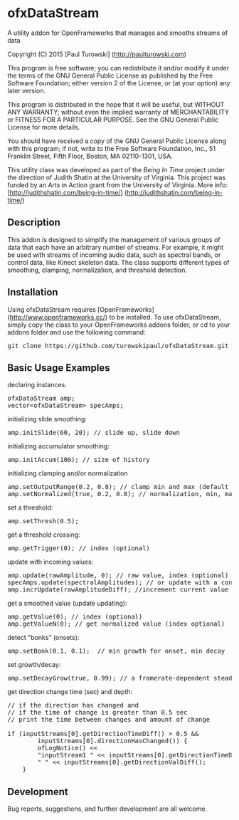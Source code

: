 # ofxDataStream
A utility addon for OpenFrameworks that manages and smooths streams of data

Copyright (C) 2015 [Paul Turowski] (http://paulturowski.com)

This program is free software; you can redistribute it and/or
modify it under the terms of the GNU General Public License
as published by the Free Software Foundation; either version 2
of the License, or (at your option) any later version.

This program is distributed in the hope that it will be useful,
but WITHOUT ANY WARRANTY; without even the implied warranty of
MERCHANTABILITY or FITNESS FOR A PARTICULAR PURPOSE.  See the
GNU General Public License for more details.

You should have received a copy of the GNU General Public License
along with this program; if not, write to the Free Software
Foundation, Inc., 51 Franklin Street, Fifth Floor, Boston, MA  02110-1301, USA.

This utility class was developed as part of the <i>Being In Time</i> project under the direction of Judith Shatin at the University of Virginia.  This project was funded by an Arts in Action grant from the University of Virginia. More info: [http://judithshatin.com/being-in-time/] (http://judithshatin.com/being-in-time/)

Description
-----------
This addon is designed to simplify the management of various groups of data that each have an arbitrary number of streams.  For example, it might be used with streams of incoming audio data, such as spectral bands, or control data, like Kinect skeleton data.  The class supports different types of smoothing, clamping, normalization, and threshold detection.

Installation
------------
Using ofxDataStream requires [OpenFrameworks] (http://www.openframeworks.cc/) to be installed. To use ofxDataStream, simply copy the class to your OpenFrameworks addons folder, or cd to your addons folder and use the following command:
<pre>git clone https://github.com/turowskipaul/ofxDataStream.git</pre>

Basic Usage Examples
--------------------
declaring instances:
<pre>
ofxDataStream amp;
vector&lt;ofxDataStream&gt; specAmps;
</pre>

initializing slide smoothing:
<pre>
amp.initSlide(60, 20); // slide up, slide down
</pre>

initializing accumulator smoothing:
<pre>
amp.initAccum(100); // size of history
</pre>

initializing clamping and/or normalization
<pre>
amp.setOutputRange(0.2, 0.8); // clamp min and max (default 0 and 1)
amp.setNormalized(true, 0.2, 0.8); // normalization, min, max, clamped (optional, default true)
</pre>

set a threshold:
<pre>
amp.setThresh(0.5);
</pre>

get a threshold crossing:
<pre>
amp.getTrigger(0); // index (optional)
</pre>

update with incoming values:
<pre>
amp.update(rawAmplitude, 0); // raw value, index (optional)
specAmps.update(spectralAmplitudes); // or update with a const vector ref
amp.incrUpdate(rawAmplitudeDiff); //increment current value and update
</pre>

get a smoothed value (update updating):
<pre>
amp.getValue(0); // index (optional)
amp.getValueN(0); // get normalized value (index optional)
</pre>

detect "bonks" (onsets):
<pre>
amp.setBonk(0.1, 0.1);  // min growth for onset, min decay
</pre>

set growth/decay:
<pre>
amp.setDecayGrow(true, 0.99); // a framerate-dependent steady decay/growth
</pre>

get direction change time (sec) and depth:
<pre>
// if the direction has changed and
// if the time of change is greater than 0.5 sec
// print the time between changes and amount of change

if (inputStreams[0].getDirectionTimeDiff() > 0.5 &&
        inputStreams[0].directionHasChanged()) {
        ofLogNotice() <<
        "inputStream1 " << inputStreams[0].getDirectionTimeDiff() <<
        " " << inputStreams[0].getDirectionValDiff();
    }
</pre>

Development
-----------
Bug reports, suggestions, and further development are all welcome.

